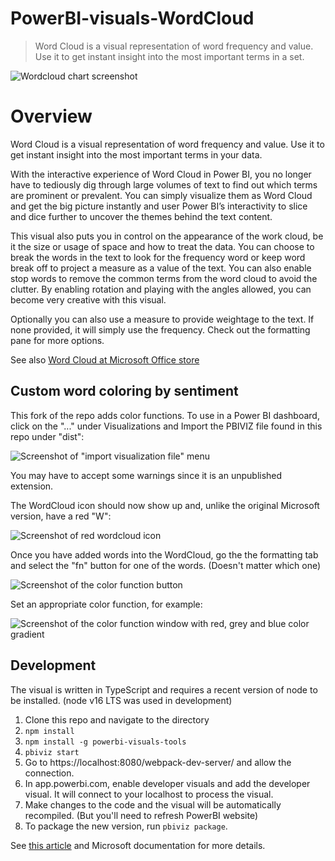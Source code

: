 # PowerBI-visuals-WordCloud

> Word Cloud is a visual representation of word frequency and value. Use it to get instant insight into the most important terms in a set.

![Wordcloud chart screenshot](./assets/screenshot.png)
# Overview
Word Cloud is a visual representation of word frequency and value. Use it to get instant insight into the most important terms in your data.

With the interactive experience of Word Cloud in Power BI, you no longer have to tediously dig through large volumes of text to find out which terms are prominent or prevalent. You can simply visualize them as Word Cloud and get the big picture instantly and user Power BI’s interactivity to slice and dice further to uncover the themes behind the text content.

This visual also puts you in control on the appearance of the work cloud, be it the size or usage of space and how to treat the data. You can choose to break the words in the text to look for the frequency word or keep word break off to project a measure as a value of the text. You can also enable stop words to remove the common terms from the word cloud to avoid the clutter. By enabling rotation and playing with the angles allowed, you can become very creative with this visual.

Optionally you can also use a measure to provide weightage to the text. If none provided, it will simply use the frequency. Check out the formatting pane for more options.

See also [Word Cloud at Microsoft Office store](https://store.office.com/en-us/app.aspx?assetid=WA104380752&sourcecorrid=037b6fba-5738-4e90-a8ff-c4f1575a0b05&searchapppos=0&ui=en-US&rs=en-US&ad=US&appredirect=false)

## Custom word coloring by sentiment
This fork of the repo adds color functions. To use in a Power BI dashboard, click on the "..." under Visualizations and Import the PBIVIZ file found in this repo under "dist":

![Screenshot of "import visualization file" menu](https://user-images.githubusercontent.com/1150048/184415935-cf33fa12-71ad-410e-99a0-33c0b26816c5.png)

You may have to accept some warnings since it is an unpublished extension.

The WordCloud icon should now show up and, unlike the original Microsoft version, have a red "W":

![Screenshot of red wordcloud icon](https://user-images.githubusercontent.com/1150048/184416349-ee07f77b-3c12-4439-b1c5-85e98aa30eb3.png)

Once you have added words into the WordCloud, go the the formatting tab and select the "fn" button for one of the words. (Doesn't matter which one)

![Screenshot of the color function button](https://user-images.githubusercontent.com/1150048/184419288-3db7cf0b-7a94-46bf-802d-2b763bedd1b2.png)

Set an appropriate color function, for example:

![Screenshot of the color function window with red, grey and blue color gradient](https://user-images.githubusercontent.com/1150048/184419472-42d7caa0-f0e7-49dd-9be7-0d7395767a27.png)


## Development

The visual is written in TypeScript and requires a recent version of node to be installed. (node v16 LTS was used in development)

1. Clone this repo and navigate to the directory
1. `npm install`
1. `npm install -g powerbi-visuals-tools`
1. `pbiviz start`
2. Go to https://localhost:8080/webpack-dev-server/ and allow the connection.
3. In app.powerbi.com, enable developer visuals and add the developer visual. It will connect to your localhost to process the visual.
4. Make changes to the code and the visual will be automatically recompiled. (But you'll need to refresh PowerBI website)
5. To package the new version, run `pbiviz package`.

See [this article](https://tsmatz.wordpress.com/2016/09/27/power-bi-custom-visuals-programming/) and Microsoft documentation for more details.
